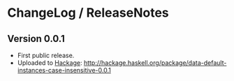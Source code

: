 # ChangeLog / ReleaseNotes


## Version 0.0.1

* First public release.
* Uploaded to [Hackage][]: <http://hackage.haskell.org/package/data-default-instances-case-insensitive-0.0.1>



[Hackage]:
  http://hackage.haskell.org/
  "HackageDB (or just Hackage) is a collection of releases of Haskell packages."
